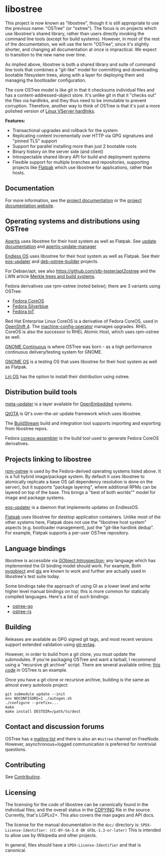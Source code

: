 # libostree

This project is now known as "libostree", though it is still appropriate to use
the previous name: "OSTree" (or "ostree"). The focus is on projects which use
libostree's shared library, rather than users directly invoking the command line
tools (except for build systems). However, in most of the rest of the
documentation, we will use the term "OSTree", since it's slightly shorter, and
changing all documentation at once is impractical. We expect to transition to
the new name over time.

As implied above, libostree is both a shared library and suite of command line
tools that combines a "git-like" model for committing and downloading bootable
filesystem trees, along with a layer for deploying them and managing the
bootloader configuration.

The core OSTree model is like git in that it checksums individual files and has
a content-addressed-object store. It's unlike git in that it "checks out" the
files via hardlinks, and they thus need to be immutable to prevent corruption.
Therefore, another way to think of OSTree is that it's just a more polished
version of
[Linux VServer hardlinks](http://linux-vserver.org/index.php?title=util-vserver:Vhashify&oldid=2285).

**Features:**

 - Transactional upgrades and rollback for the system
 - Replicating content incrementally over HTTP via GPG signatures and "pinned TLS" support
 - Support for parallel installing more than just 2 bootable roots
 - Binary history on the server side (and client)
 - Introspectable shared library API for build and deployment systems
 - Flexible support for multiple branches and repositories, supporting
   projects like [Flatpak](https://github.com/flatpak/flatpak) which
   use libostree for applications, rather than hosts.

## Documentation

For more information, see the [project documentation](docs/index.md) or the
[project documentation website](https://ostreedev.github.io/ostree).

## Operating systems and distributions using OSTree

[Apertis](https://www.apertis.org/) uses libostree for their host system as
well as Flatpak. See [update documentation](https://www.apertis.org/guides/ostree/) and
[apertis-update-manager](https://gitlab.apertis.org/pkg/apertis-update-manager)

[Endless OS](https://endlessos.com/) uses libostree for their host system as
well as Flatpak. See
their [eos-updater](https://github.com/endlessm/eos-updater)
and [deb-ostree-builder](https://github.com/dbnicholson/deb-ostree-builder)
projects.

For Debian/apt, see also https://github.com/stb-tester/apt2ostree
and the LWN article [Merkle trees and build systems](https://lwn.net/Articles/821367/).

Fedora derivatives use rpm-ostree (noted below); there are 3 variants using OSTree:

 - [Fedora CoreOS](https://getfedora.org/en/coreos/)
 - [Fedora Silverblue](https://silverblue.fedoraproject.org/)
 - [Fedora IoT](https://iot.fedoraproject.org/)

Red Hat Enterprise Linux CoreOS is a derivative of Fedora CoreOS, used in [OpenShift 4](https://try.openshift.com/).
The [machine-config-operator](https://github.com/openshift/machine-config-operator/blob/master/docs/OSUpgrades.md)
manages upgrades.  RHEL CoreOS is also the successor to RHEL Atomic Host, which
uses rpm-ostree as well.

[GNOME Continuous](https://wiki.gnome.org/Projects/GnomeContinuous) is
where OSTree was born - as a high performance continuous delivery/testing
system for GNOME.

[GNOME OS](https://os.gnome.org/) is a testing OS that uses libostree for
their host system as well as Flatpak.

[Liri OS](https://liri.io/download/silverblue/) has the option to install
their distribution using ostree.

## Distribution build tools

[meta-updater](https://github.com/advancedtelematic/meta-updater) is
a layer available for [OpenEmbedded](http://www.openembedded.org/wiki/Main_Page)
systems.

[QtOTA](http://doc.qt.io/QtOTA/) is Qt's over-the-air update framework
which uses libostree.

The [BuildStream](https://gitlab.com/BuildStream/buildstream) build and
integration tool supports importing and exporting from libostree repos.

Fedora [coreos-assembler](https://github.com/coreos/coreos-assembler) is
the build tool used to generate Fedora CoreOS derivatives.

## Projects linking to libostree

[rpm-ostree](https://github.com/projectatomic/rpm-ostree) is used by the
Fedora-derived operating systems listed above.  It is a full hybrid
image/package system.  By default it uses libostree to atomically replicate a base OS
(all dependency resolution is done on the server), but it supports "package layering", where
additional RPMs can be layered on top of the base.  This brings a "best of both worlds""
model for image and package systems.

[eos-updater](https://github.com/endlessm/eos-updater) is a daemon that implements updates
on EndlessOS.

[Flatpak](https://github.com/flatpak/flatpak) uses libostree for desktop
application containers. Unlike most of the other systems here, Flatpak does not
use the "libostree host system" aspects (e.g. bootloader management), just the
"git-like hardlink dedup". For example, Flatpak supports a per-user OSTree
repository.

## Language bindings

libostree is accessible via [GObject Introspection](https://gi.readthedocs.io/en/latest/);
any language which has implemented the GI binding model should work.
For example, Both [pygobject](https://pygobject.readthedocs.io/en/latest/)
and [gjs](https://gitlab.gnome.org/GNOME/gjs) are known to work
and further are actually used in libostree's test suite today.

Some bindings take the approach of using GI as a lower level and
write higher level manual bindings on top; this is more common
for statically compiled languages.  Here's a list of such bindings:

 - [ostree-go](https://github.com/ostreedev/ostree-go/)
 - [ostree-rs](https://gitlab.com/fkrull/ostree-rs/)

## Building

Releases are available as GPG signed git tags, and most recent
versions support extended validation using
[git-evtag](https://github.com/cgwalters/git-evtag).

However, in order to build from a git clone, you must update the
submodules.  If you're packaging OSTree and want a tarball, I
recommend using a "recursive git archive" script.  There are several
available online;
[this code](https://github.com/ostreedev/ostree/blob/master/packaging/Makefile.dist-packaging#L11)
in OSTree is an example.

Once you have a git clone or recursive archive, building is the
same as almost every autotools project:

```
git submodule update --init
env NOCONFIGURE=1 ./autogen.sh
./configure --prefix=...
make
make install DESTDIR=/path/to/dest
```

## Contact and discussion forums

OSTree has a [mailing list](https://mail.gnome.org/archives/ostree-list/) and
there is also an `#ostree` channel on FreeNode.  However, asynchronous+logged
communication is preferred for nontrivial questions.

## Contributing

See [Contributing](CONTRIBUTING.md).

## Licensing

The licensing for the *code* of libostree can be canonically found in the individual files;
and the overall status in the [COPYING](https://github.com/ostreedev/ostree/blob/master/COPYING)
file in the source.  Currently, that's LGPLv2+.  This also covers the man pages and API docs.

The license for the manual documentation in the `doc/` directory is:
`SPDX-License-Identifier: (CC-BY-SA-3.0 OR GFDL-1.3-or-later)`
This is intended to allow use by Wikipedia and other projects.

In general, files should have a `SPDX-License-Identifier` and that is canonical.
